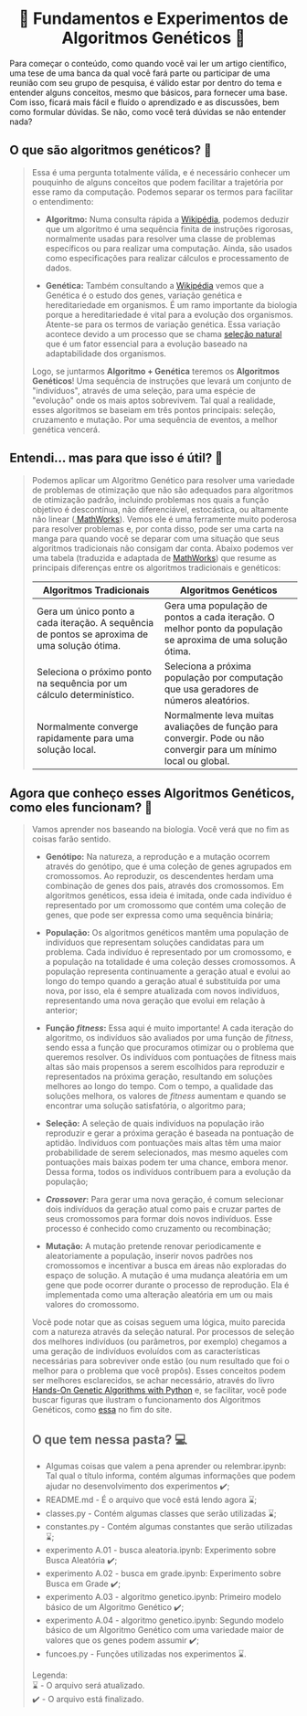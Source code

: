<h1 align="center">🧪 Fundamentos e Experimentos de Algoritmos Genéticos 🧐 </h1>

Para começar o conteúdo, como quando você vai ler um artigo científico, uma tese de uma banca da qual você fará parte ou participar de uma reunião com seu grupo de pesquisa, é válido estar por dentro do tema e entender alguns conceitos, mesmo que básicos, para fornecer uma base. Com isso, ficará mais fácil e fluído o aprendizado e as discussões, bem como formular dúvidas. Se não, como você terá dúvidas se não entender nada?

<h2> O que são algoritmos genéticos? 🤔 </h2>

<blockquote>Essa é uma pergunta totalmente válida, e é necessário conhecer um pouquinho de alguns conceitos que podem facilitar a trajetória por esse ramo da computação.
Podemos separar os termos para facilitar o entendimento: <br>

- **Algoritmo:** Numa consulta rápida a <a href="https://en.wikipedia.org/wiki/Algorithm"> Wikipédia</a>, podemos deduzir que um algoritmo é uma sequência finita de instruções rigorosas, normalmente usadas para resolver uma classe de problemas específicos ou para realizar uma computação. Ainda, são usados como especificações para realizar cálculos e processamento de dados. <br>

- **Genética:** Também consultando a <a href="https://en.wikipedia.org/wiki/Genetics"> Wikipédia</a> vemos que a Genética é o estudo dos genes, variação genética e hereditariedade em organismos. É um ramo importante da biologia porque a hereditariedade é vital para a evolução dos organismos. Atente-se para os termos de variação genética. Essa variação acontece devido a um processo que se chama <a href="https://education.nationalgeographic.org/resource/natural-selection/"> seleção natural</a> que é um fator essencial para a evolução baseado na adaptabilidade dos organismos.

Logo, se juntarmos **Algoritmo + Genética** teremos os **Algoritmos Genéticos**! Uma sequência de instruções que levará um conjunto de "indivíduos", através de uma seleção, para uma espécie de "evolução" onde os mais aptos sobrevivem. Tal qual a realidade, esses algoritmos se baseiam em três pontos principais: seleção, cruzamento e mutação. Por uma sequência de eventos, a melhor genética vencerá.</blockquote>

<h2> Entendi... mas para que isso é útil? 🤔 </h2>

<blockquote>Podemos aplicar um Algoritmo Genético para resolver uma variedade de problemas de otimização que não são adequados para algoritmos de otimização padrão, incluindo problemas nos quais a função objetivo é descontínua, não diferenciável, estocástica, ou altamente não linear (<a href="https://www.mathworks.com/help/gads/what-is-the-genetic-algorithm.html"> MathWorks</a>). Vemos ele é uma ferramente muito poderosa para resolver problemas e, por conta disso, pode ser uma carta na manga para quando você se deparar com uma situação que seus algoritmos tradicionais não consigam dar conta. Abaixo podemos ver uma tabela (traduzida e adaptada de <a href="https://www.mathworks.com/help/gads/what-is-the-genetic-algorithm.html"> MathWorks</a>) que resume as principais diferenças entre os algoritmos tradicionais e genéticos: <br> 
<p align="center">

| Algoritmos Tradicionais | Algoritmos Genéticos |
| ---------------- | ---------------- |
| Gera um único ponto a cada iteração. A sequência de pontos se aproxima de uma solução ótima.  | Gera uma população de pontos a cada iteração. O melhor ponto da população se aproxima de uma solução ótima.  |
| Seleciona o próximo ponto na sequência por um cálculo determinístico. | Seleciona a próxima população por computação que usa geradores de números aleatórios.  |
| Normalmente converge rapidamente para uma solução local.  | Normalmente leva muitas avaliações de função para convergir. Pode ou não convergir para um mínimo local ou global.  |

</p>
</blockquote>

<h2> Agora que conheço esses Algoritmos Genéticos, como eles funcionam? 🤔 </h2>

<blockquote>Vamos aprender nos baseando na biologia. Você verá que no fim as coisas farão sentido. <br>

- **Genótipo:** Na natureza, a reprodução e a mutação ocorrem através do genótipo, que é uma coleção de genes agrupados em cromossomos. Ao reproduzir, os descendentes herdam uma combinação de genes dos pais, através dos cromossomos. Em algoritmos genéticos, essa ideia é imitada, onde cada indivíduo é representado por um cromossomo que contém uma coleção de genes, que pode ser expressa como uma sequência binária; <br>

- **População:** Os algoritmos genéticos mantêm uma população de indivíduos que representam soluções candidatas para um problema. Cada indivíduo é representado por um cromossomo, e a população na totalidade é uma coleção desses cromossomos. A população representa continuamente a geração atual e evolui ao longo do tempo quando a geração atual é substituída por uma nova, por isso, ela é sempre atualizada com novos indivíduos, representando uma nova geração que evolui em relação à anterior; <br>

- **Função _fitness_:** Essa aqui é muito importante! A cada iteração do algoritmo, os indivíduos são avaliados por uma função de _fitness_, sendo essa a função que procuramos otimizar ou o problema que queremos resolver. Os indivíduos com pontuações de fitness mais altas são mais propensos a serem escolhidos para reproduzir e representados na próxima geração, resultando em soluções melhores ao longo do tempo.  Com o tempo, a qualidade das soluções melhora, os valores de _fitness_ aumentam e quando se encontrar uma solução satisfatória, o algoritmo para; <br>

- **Seleção:** A seleção de quais indivíduos na população irão reproduzir e gerar a próxima geração é baseada na pontuação de aptidão. Indivíduos com pontuações mais altas têm uma maior probabilidade de serem selecionados, mas mesmo aqueles com pontuações mais baixas podem ter uma chance, embora menor. Dessa forma, todos os indivíduos contribuem para a evolução da população; <br>

- **_Crossover_:** Para gerar uma nova geração, é comum selecionar dois indivíduos da geração atual como pais e cruzar partes de seus cromossomos para formar dois novos indivíduos. Esse processo é conhecido como cruzamento ou recombinação; <br>

- **Mutação:** A mutação pretende renovar periodicamente e aleatoriamente a população, inserir novos padrões nos cromossomos e incentivar a busca em áreas não exploradas do espaço de solução. A mutação é uma mudança aleatória em um gene que pode ocorrer durante o processo de reprodução. Ela é implementada como uma alteração aleatória em um ou mais valores do cromossomo. <br>

Você pode notar que as coisas seguem uma lógica, muito parecida com a natureza através da seleção natural. Por processos de seleção dos melhores indivíduos (ou parâmetros, por exemplo) chegamos a uma geração de indivíduos evoluídos com as características necessárias para sobreviver onde estão (ou num resultado que foi o melhor para o problema que você propôs). Esses conceitos podem ser melhores esclarecidos, se achar necessário, através do livro <a href="https://www.amazon.com.br/Hands-Genetic-Algorithms-Python-intelligence-ebook/dp/B0842372RQ"> Hands-On Genetic Algorithms with Python</a> e, se facilitar, você pode buscar figuras que ilustram o funcionamento dos Algoritmos Genéticos, como <a href="https://bcc.ime.usp.br/tccs/2003/anselmo/node12.html"> essa</a> no fim do site. <br>

<h2> O que tem nessa pasta? 💻 </h2>

- Algumas coisas que valem a pena aprender ou relembrar.ipynb: Tal qual o título informa, contém algumas informações que podem ajudar no desenvolvimento dos experimentos ✔️;
- README.md - É o arquivo que você está lendo agora ⌛;
- classes.py - Contém algumas classes que serão utilizadas ⌛;
- constantes.py - Contém algumas constantes que serão utilizadas ⌛;
- experimento A.01 - busca aleatoria.ipynb: Experimento sobre Busca Aleatória ✔️;
- experimento A.02 - busca em grade.ipynb: Experimento sobre Busca em Grade ✔️;
- experimento A.03 - algoritmo genetico.ipynb: Primeiro modelo básico de um Algoritmo Genético ✔️;
- experimento A.04 - algoritmo genetico.ipynb: Segundo modelo básico de um Algoritmo Genético com uma variedade maior de valores que os genes podem assumir ✔️;
- funcoes.py - Funções utilizadas nos experimentos ⌛.

Legenda: <br>
⌛ - O arquivo será atualizado. <br>
✔️ - O arquivo está finalizado.
